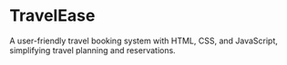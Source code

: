 # TravelEase
A user-friendly travel booking system with HTML, CSS, and JavaScript, simplifying travel planning and reservations.
